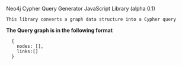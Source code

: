 Neo4j Cypher Query Generator JavaScript Library (alpha 0.1)

    This library converts a graph data structure into a Cypher query

**The Query graph is in the following format**

```  
  {
    nodes: [],
    links:[]
  }

